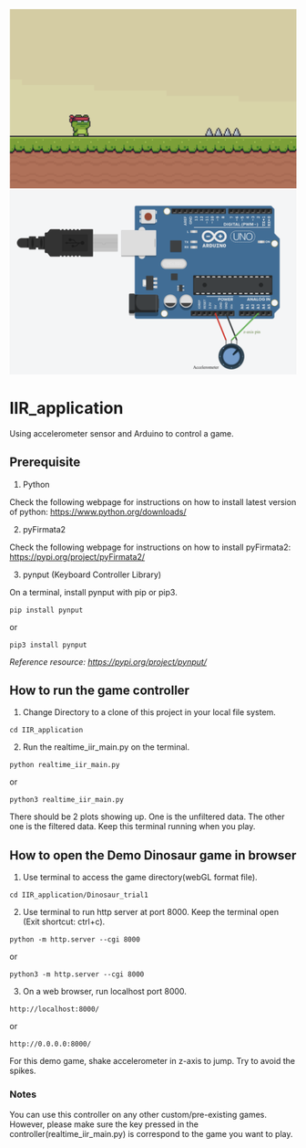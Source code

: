 ![Alt text](https://github.com/Lilypads/IIR_application/blob/main/game_preview.png)
![Alt text](https://github.com/Lilypads/IIR_application/blob/main/circuit_diagram.png)

# IIR_application
Using accelerometer sensor and Arduino to control a game.

## Prerequisite
1. Python

Check the following webpage for instructions on how to install latest version of python:
https://www.python.org/downloads/

2. pyFirmata2

Check the following webpage for instructions on how to install pyFirmata2:
https://pypi.org/project/pyFirmata2/

3. pynput (Keyboard Controller Library)

On a terminal, install pynput with pip or pip3. 
```
pip install pynput
```
or
```
pip3 install pynput
```
*Reference resource: https://pypi.org/project/pynput/*

## How to run the game controller
1. Change Directory to a clone of this project in your local file system.
```
cd IIR_application
```
2. Run the realtime_iir_main.py on the terminal.
```
python realtime_iir_main.py
```
or
```
python3 realtime_iir_main.py
```
There should be 2 plots showing up. One is the unfiltered data. The other one is the filtered data. Keep this terminal running when you play.

## How to open the Demo Dinosaur game in browser
1. Use terminal to access the game directory(webGL format file).
```
cd IIR_application/Dinosaur_trial1
```
2. Use terminal to run http server at port 8000. Keep the terminal open (Exit shortcut: ctrl+c).
```
python -m http.server --cgi 8000
```
or
```
python3 -m http.server --cgi 8000
```
3. On a web browser, run localhost port 8000.
```
http://localhost:8000/
```
or
```
http://0.0.0.0:8000/
```
For this demo game, shake accelerometer in z-axis to jump. Try to avoid the spikes.

### Notes
You can use this controller on any other custom/pre-existing games. However, please make sure the key pressed in the controller(realtime_iir_main.py) is correspond to the game you want to play.
